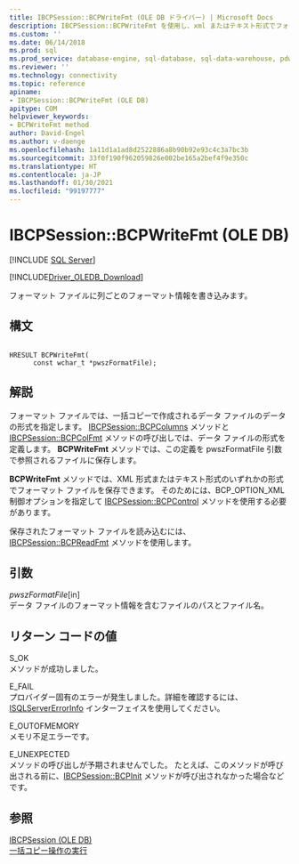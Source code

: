 ```yaml
---
title: IBCPSession::BCPWriteFmt (OLE DB ドライバー) | Microsoft Docs
description: IBCPSession::BCPWriteFmt を使用し、xml またはテキスト形式でフォーマット ファイルを保存する (OLE DB)
ms.custom: ''
ms.date: 06/14/2018
ms.prod: sql
ms.prod_service: database-engine, sql-database, sql-data-warehouse, pdw
ms.reviewer: ''
ms.technology: connectivity
ms.topic: reference
apiname:
- IBCPSession::BCPWriteFmt (OLE DB)
apitype: COM
helpviewer_keywords:
- BCPWriteFmt method
author: David-Engel
ms.author: v-daenge
ms.openlocfilehash: 1a11d1a1ad8d2522886a8b90b92e93c4c3a7bc3b
ms.sourcegitcommit: 33f0f190f962059826e002be165a2bef4f9e350c
ms.translationtype: HT
ms.contentlocale: ja-JP
ms.lasthandoff: 01/30/2021
ms.locfileid: "99197777"
---
```

# <a name="ibcpsessionbcpwritefmt-ole-db"></a>IBCPSession::BCPWriteFmt (OLE DB)
[!INCLUDE [SQL Server](../../../includes/applies-to-version/sql-asdb-asdbmi-asa-pdw.md)]

[!INCLUDE[Driver_OLEDB_Download](../../../includes/driver_oledb_download.md)]

  フォーマット ファイルに列ごとのフォーマット情報を書き込みます。  
  
## <a name="syntax"></a>構文  
  
```  
  
HRESULT BCPWriteFmt(   
      const wchar_t *pwszFormatFile);  
```  
  
## <a name="remarks"></a>解説  
 フォーマット ファイルでは、一括コピーで作成されるデータ ファイルのデータの形式を指定します。 [IBCPSession::BCPColumns](../../oledb/ole-db-interfaces/ibcpsession-bcpcolumns-ole-db.md) メソッドと [IBCPSession::BCPColFmt](../../oledb/ole-db-interfaces/ibcpsession-bcpcolfmt-ole-db.md) メソッドの呼び出しでは、データ ファイルの形式を定義します。 **BCPWriteFmt** メソッドでは、この定義を pwszFormatFile 引数で参照されるファイルに保存します。  
  
 **BCPWriteFmt** メソッドでは、XML 形式またはテキスト形式のいずれかの形式でフォーマット ファイルを保存できます。 そのためには、BCP_OPTION_XML 制御オプションを指定して [IBCPSession::BCPControl](../../oledb/ole-db-interfaces/ibcpsession-bcpcontrol-ole-db.md) メソッドを使用する必要があります。  
  
 保存されたフォーマット ファイルを読み込むには、[IBCPSession::BCPReadFmt](../../oledb/ole-db-interfaces/ibcpsession-bcpreadfmt-ole-db.md) メソッドを使用します。  
  
## <a name="arguments"></a>引数  
 *pwszFormatFile*[in]  
 データ ファイルのフォーマット情報を含むファイルのパスとファイル名。  
  
## <a name="return-code-values"></a>リターン コードの値  
 S_OK  
 メソッドが成功しました。  
  
 E_FAIL  
 プロバイダー固有のエラーが発生しました。詳細を確認するには、[ISQLServerErrorInfo](./isqlservererrorinfo-geterrorinfo-ole-db.md) インターフェイスを使用してください。  
  
 E_OUTOFMEMORY  
 メモリ不足エラーです。  
  
 E_UNEXPECTED  
 メソッドの呼び出しが予期されませんでした。 たとえば、このメソッドが呼び出される前に、[IBCPSession::BCPInit](../../oledb/ole-db-interfaces/ibcpsession-bcpinit-ole-db.md) メソッドが呼び出されなかった場合などです。  
  
## <a name="see-also"></a>参照  
 [IBCPSession &#40;OLE DB&#41;](../../oledb/ole-db-interfaces/ibcpsession-ole-db.md)   
 [一括コピー操作の実行](../../oledb/features/performing-bulk-copy-operations.md) 
  
